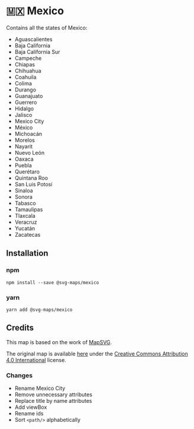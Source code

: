 # 🇲🇽 Mexico


Contains all the states of Mexico:
* Aguascalientes
* Baja California
* Baja California Sur
* Campeche
* Chiapas
* Chihuahua
* Coahuila
* Colima
* Durango
* Guanajuato
* Guerrero
* Hidalgo
* Jalisco
* Mexico City
* México
* Michoacán
* Morelos
* Nayarit
* Nuevo León
* Oaxaca
* Puebla
* Querétaro
* Quintana Roo
* San Luis Potosí
* Sinaloa
* Sonora
* Tabasco
* Tamaulipas
* Tlaxcala
* Veracruz
* Yucatán
* Zacatecas

## Installation

### npm

`npm install --save @svg-maps/mexico`

### yarn

`yarn add @svg-maps/mexico`

## Credits

This map is based on the work of [MapSVG](https://mapsvg.com).

The original map is available [here](https://mapsvg.com/maps/mexico) under the [Creative Commons Attribution 4.0 International](https://creativecommons.org/licenses/by/4.0/) license.

### Changes

* Rename Mexico City
* Remove unnecessary attributes
* Replace title by name attributes
* Add viewBox
* Rename ids
* Sort `<path/>` alphabetically
